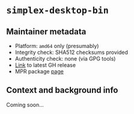 # `simplex-desktop-bin`

## Maintainer metadata

* Platform: `amd64` only (presumably)
* Integrity check: SHA512 checksums provided
* Authenticity check: none (via GPG tools)
* [Link](https://github.com/simplex-chat/simplex-chat/releases/latest) to latest GH release
* MPR package [page](https://mpr.makedeb.org/packages/simplex-desktop-bin)

## Context and background info

Coming soon...
